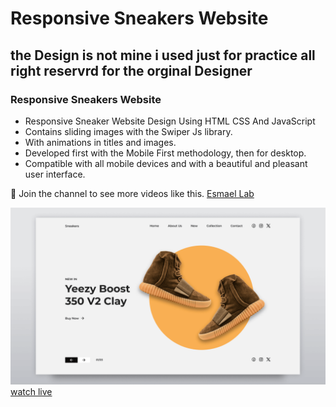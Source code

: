# Responsive Sneakers Website
## the Design is not mine i used just for practice all right reservrd for the orginal Designer 
### Responsive Sneakers Website

- Responsive Sneaker Website Design Using HTML CSS And JavaScript
- Contains sliding images with the Swiper Js library.
- With animations in titles and images.
- Developed first with the Mobile First methodology, then for desktop.
- Compatible with all mobile devices and with a beautiful and pleasant user interface.

💙 Join the channel to see more videos like this. [Esmael Lab ](https://www.youtube.com/@EsmaelLab)

![preview img](/preview.png)
[watch live](https://shoe-7n7.pages.dev/)
